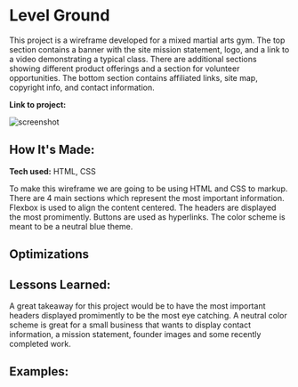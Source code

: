 # Level Ground 
This project is a wireframe developed for a mixed martial arts gym. The top section contains a banner with the site mission statement, logo, and a link to a video demonstrating a typical class. There are additional sections showing different product offerings and a section for volunteer opportunities. The bottom section contains affiliated links, site map, copyright info, and contact information.

**Link to project:** 

![screenshot](img/screenshot.jpg)

## How It's Made:

**Tech used:** HTML, CSS

To make this wireframe we are going to be using HTML and CSS to markup. There are 4 main sections which represent the most important information. Flexbox is used to align the content centered. The headers are displayed the most promimently. Buttons are used as hyperlinks. The color scheme is meant to be a neutral blue theme.

## Optimizations


## Lessons Learned:

A great takeaway for this project would be to have the most important headers displayed promimently to be the most eye catching. A neutral color scheme is great for a small business that wants to display contact information, a mission statement, founder images and some recently completed work.

## Examples:



